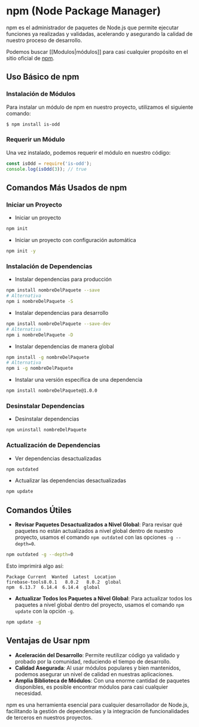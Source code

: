 # npm (Node Package Manager)

npm es el administrador de paquetes de Node.js que permite ejecutar funciones ya realizadas y validadas, acelerando y asegurando la calidad de nuestro proceso de desarrollo.

Podemos buscar [[Modulos|módulos]] para casi cualquier propósito en el sitio oficial de [npm](https://www.npmjs.com/).

## Uso Básico de npm

### Instalación de Módulos

Para instalar un módulo de npm en nuestro proyecto, utilizamos el siguiente comando:

```sh
$ npm install is-odd
```

### Requerir un Módulo

Una vez instalado, podemos requerir el módulo en nuestro código:

```javascript
const isOdd = require('is-odd');
console.log(isOdd(3)); // true
```

## Comandos Más Usados de npm

### Iniciar un Proyecto

- Iniciar un proyecto
```sh
npm init
```

- Iniciar un proyecto con configuración automática
```sh
npm init -y
```

### Instalación de Dependencias

- Instalar dependencias para producción
```sh
npm install nombreDelPaquete --save 
# Alternativa
npm i nombreDelPaquete -S 
```

- Instalar dependencias para desarrollo
```sh
npm install nombreDelPaquete --save-dev 
# Alternativa
npm i nombreDelPaquete -D
```

- Instalar dependencias de manera global
```sh
npm install -g nombreDelPaquete 
# Alternativa
npm i -g nombreDelPaquete
```

- Instalar una versión específica de una dependencia
```sh
npm install nombreDelPaquete@1.0.0
```

### Desinstalar Dependencias

- Desinstalar dependencias
```sh
npm uninstall nombreDelPaquete
```

### Actualización de Dependencias

- Ver dependencias desactualizadas
```sh
npm outdated
```

- Actualizar las dependencias desactualizadas
```sh
npm update
```

## Comandos Útiles

- **Revisar Paquetes Desactualizados a Nivel Global**: Para revisar qué paquetes no están actualizados a nivel global dentro de nuestro proyecto, usamos el comando `npm outdated` con las opciones `-g --depth=0`.

```sh
npm outdated -g --depth=0
```

Esto imprimirá algo así:

```
Package Current  Wanted  Latest  Location
firebase-tools8.0.1   8.0.2   8.0.2  global
npm  6.13.7  6.14.4  6.14.4  global
```

- **Actualizar Todos los Paquetes a Nivel Global**: Para actualizar todos los paquetes a nivel global dentro del proyecto, usamos el comando `npm update` con la opción `-g`.

```sh
npm update -g
```

## Ventajas de Usar npm

- **Aceleración del Desarrollo**: Permite reutilizar código ya validado y probado por la comunidad, reduciendo el tiempo de desarrollo.
- **Calidad Asegurada**: Al usar módulos populares y bien mantenidos, podemos asegurar un nivel de calidad en nuestras aplicaciones.
- **Amplia Biblioteca de Módulos**: Con una enorme cantidad de paquetes disponibles, es posible encontrar módulos para casi cualquier necesidad.

npm es una herramienta esencial para cualquier desarrollador de Node.js, facilitando la gestión de dependencias y la integración de funcionalidades de terceros en nuestros proyectos.
